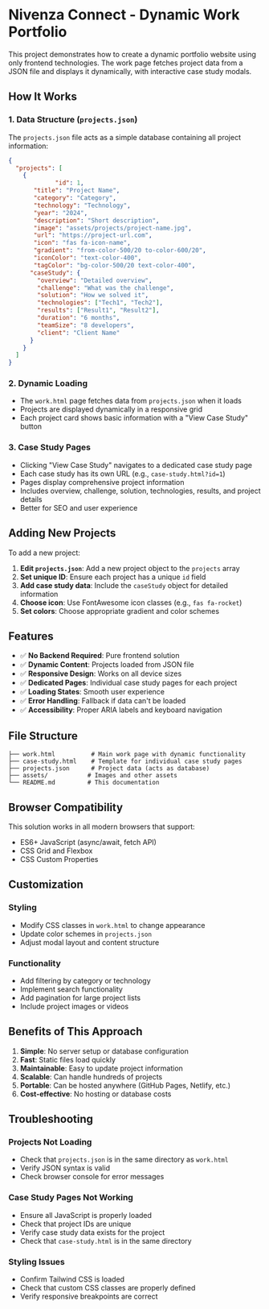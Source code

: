 # Nivenza Connect - Dynamic Work Portfolio

This project demonstrates how to create a dynamic portfolio website using only frontend technologies. The work page fetches project data from a JSON file and displays it dynamically, with interactive case study modals.

## How It Works

### 1. Data Structure (`projects.json`)
The `projects.json` file acts as a simple database containing all project information:

```json
{
  "projects": [
    {
             "id": 1,
       "title": "Project Name",
       "category": "Category",
       "technology": "Technology",
       "year": "2024",
       "description": "Short description",
       "image": "assets/projects/project-name.jpg",
       "url": "https://project-url.com",
       "icon": "fas fa-icon-name",
       "gradient": "from-color-500/20 to-color-600/20",
       "iconColor": "text-color-400",
       "tagColor": "bg-color-500/20 text-color-400",
      "caseStudy": {
        "overview": "Detailed overview",
        "challenge": "What was the challenge",
        "solution": "How we solved it",
        "technologies": ["Tech1", "Tech2"],
        "results": ["Result1", "Result2"],
        "duration": "6 months",
        "teamSize": "8 developers",
        "client": "Client Name"
      }
    }
  ]
}
```

### 2. Dynamic Loading
- The `work.html` page fetches data from `projects.json` when it loads
- Projects are displayed dynamically in a responsive grid
- Each project card shows basic information with a "View Case Study" button

### 3. Case Study Pages
- Clicking "View Case Study" navigates to a dedicated case study page
- Each case study has its own URL (e.g., `case-study.html?id=1`)
- Pages display comprehensive project information
- Includes overview, challenge, solution, technologies, results, and project details
- Better for SEO and user experience

## Adding New Projects

To add a new project:

1. **Edit `projects.json`**: Add a new project object to the `projects` array
2. **Set unique ID**: Ensure each project has a unique `id` field
3. **Add case study data**: Include the `caseStudy` object for detailed information
4. **Choose icon**: Use FontAwesome icon classes (e.g., `fas fa-rocket`)
5. **Set colors**: Choose appropriate gradient and color schemes

## Features

- ✅ **No Backend Required**: Pure frontend solution
- ✅ **Dynamic Content**: Projects loaded from JSON file
- ✅ **Responsive Design**: Works on all device sizes
- ✅ **Dedicated Pages**: Individual case study pages for each project
- ✅ **Loading States**: Smooth user experience
- ✅ **Error Handling**: Fallback if data can't be loaded
- ✅ **Accessibility**: Proper ARIA labels and keyboard navigation

## File Structure

```
├── work.html          # Main work page with dynamic functionality
├── case-study.html    # Template for individual case study pages
├── projects.json      # Project data (acts as database)
├── assets/           # Images and other assets
└── README.md         # This documentation
```

## Browser Compatibility

This solution works in all modern browsers that support:
- ES6+ JavaScript (async/await, fetch API)
- CSS Grid and Flexbox
- CSS Custom Properties

## Customization

### Styling
- Modify CSS classes in `work.html` to change appearance
- Update color schemes in `projects.json`
- Adjust modal layout and content structure

### Functionality
- Add filtering by category or technology
- Implement search functionality
- Add pagination for large project lists
- Include project images or videos

## Benefits of This Approach

1. **Simple**: No server setup or database configuration
2. **Fast**: Static files load quickly
3. **Maintainable**: Easy to update project information
4. **Scalable**: Can handle hundreds of projects
5. **Portable**: Can be hosted anywhere (GitHub Pages, Netlify, etc.)
6. **Cost-effective**: No hosting or database costs

## Troubleshooting

### Projects Not Loading
- Check that `projects.json` is in the same directory as `work.html`
- Verify JSON syntax is valid
- Check browser console for error messages

### Case Study Pages Not Working
- Ensure all JavaScript is properly loaded
- Check that project IDs are unique
- Verify case study data exists for the project
- Check that `case-study.html` is in the same directory

### Styling Issues
- Confirm Tailwind CSS is loaded
- Check that custom CSS classes are properly defined
- Verify responsive breakpoints are correct
